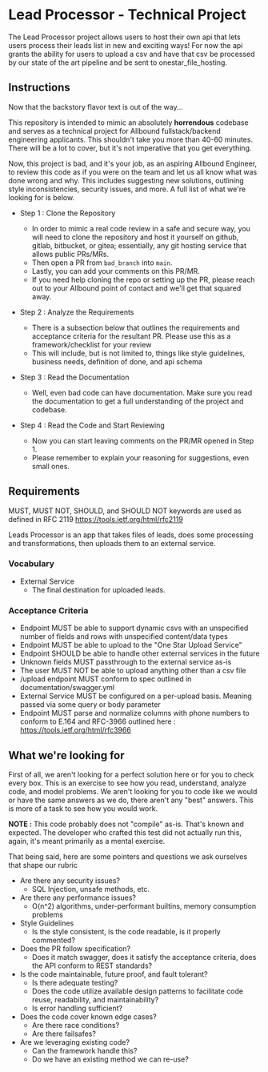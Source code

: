 # Lead Processor - Technical Project

The Lead Processor project allows users to host their own api that lets users process their leads list in new and exciting ways! For now the api grants the ability for users to upload a csv and have that csv be processed by our state of the art pipeline and be sent to onestar_file_hosting. 

## Instructions
Now that the backstory flavor text is out of the way...

This repository is intended to mimic an absolutely **horrendous** codebase and serves as a technical project for Allbound fullstack/backend engineering applicants. This shouldn't take you more than 40-60 minutes. There will be a lot to cover, but it's not imperative that you get everything.

Now, this project is bad, and it's your job, as an aspiring Allbound Engineer, to review this code as if you were on the team and let us all know what was done wrong and why. This includes suggesting new solutions, outlining style inconsistencies, security issues, and more. A full list of what we're looking for is below.

* Step 1 : Clone the Repository
    * In order to mimic a real code review in a safe and secure way, you will need to clone the repository and host it yourself on github, gitlab, bitbucket, or gitea; essentially, any git hosting service that allows public PRs/MRs. 
    * Then open a PR from `bad_branch` into `main`.
    * Lastly, you can add your comments on this PR/MR.
    * If you need help cloning the repo or setting up the PR, please reach out to your Allbound point of contact and we'll get that squared away.

* Step 2 : Analyze the Requirements
    * There is a subsection below that outlines the requirements and acceptance criteria for the resultant PR. Please use this as a framework/checklist for your review
    * This will include, but is not limited to, things like style guidelines, business needs, definition of done, and api schema
    
* Step 3 : Read the Documentation
    * Well, even bad code can have documentation. Make sure you read the documentation to get a full understanding of the project and codebase.
    
* Step 4 : Read the Code and Start Reviewing
    * Now you can start leaving comments on the PR/MR opened in Step 1.
    * Please remember to explain your reasoning for suggestions, even small ones.
    

## Requirements
MUST, MUST NOT, SHOULD, and SHOULD NOT keywords are used as defined in RFC 2119 https://tools.ietf.org/html/rfc2119

Leads Processor is an app that takes files of leads, does some processing and transformations, then uploads them to an external service.

### Vocabulary 
* External Service
    * The final destination for uploaded leads.


### Acceptance Criteria
* Endpoint MUST be able to support dynamic csvs with an unspecified number of fields and rows with unspecified content/data types
* Endpoint MUST be able to upload to the "One Star Upload Service"
* Endpoint SHOULD be able to handle other external services in the future
* Unknown fields MUST passthrough to the external service as-is
* The user MUST NOT be able to upload anything other than a csv file
* /upload endpoint MUST conform to spec outlined in documentation/swagger.yml
* External Service MUST be configured on a per-upload basis. Meaning passed via some query or body parameter
* Endpoint MUST parse and normalize columns with phone numbers to conform to E.164 and RFC-3966 outlined here : https://tools.ietf.org/html/rfc3966

## What we're looking for
First of all, we aren't looking for a perfect solution here or for you to check every box. This is an exercise to see how you read, understand, analyze code, and model problems. We aren't looking for you to code like we would or have the same answers as we do, there aren't any "best" answers. This is more of a task to see how you would work.

**NOTE :** This code probably does not "compile" as-is. That's known and expected. The developer who crafted this test did not actually run this, again, it's meant primarily as a mental exercise.

That being said, here are some pointers and questions we ask ourselves that shape our rubric

* Are there any security issues?
    * SQL Injection, unsafe methods, etc.
* Are there any performance issues?
    * O(n^2) algorithms, under-performant builtins, memory consumption problems
* Style Guidelines
    * Is the style consistent, is the code readable, is it properly commented?
* Does the PR follow specification?
    * Does it match swagger, does it satisfy the acceptance criteria, does the API conform to REST standards?
* Is the code maintainable, future proof, and fault tolerant?
    * Is there adequate testing? 
    * Does the code utilize available design patterns to facilitate code reuse, readability, and maintainability?
    * Is error handling sufficient?
* Does the code cover known edge cases?
    * Are there race conditions?
    * Are there failsafes?
* Are we leveraging existing code?
    * Can the framework handle this?
    * Do we have an existing method we can re-use?
